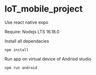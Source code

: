 # IoT_mobile_project
Use react native expo

Require: Nodejs LTS 16.18.0

Install all dependacies
```
npm install
```

Run app on virtual device of Andriod studio
```
npm run android
```
